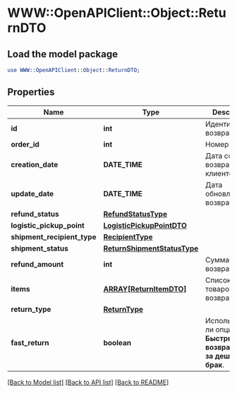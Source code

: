 # WWW::OpenAPIClient::Object::ReturnDTO

## Load the model package
```perl
use WWW::OpenAPIClient::Object::ReturnDTO;
```

## Properties
Name | Type | Description | Notes
------------ | ------------- | ------------- | -------------
**id** | **int** | Идентификатор возврата. | [optional] 
**order_id** | **int** | Номер заказа. | [optional] 
**creation_date** | **DATE_TIME** | Дата создания возврата клиентом. | [optional] 
**update_date** | **DATE_TIME** | Дата обновления возврата. | [optional] 
**refund_status** | [**RefundStatusType**](RefundStatusType.md) |  | [optional] 
**logistic_pickup_point** | [**LogisticPickupPointDTO**](LogisticPickupPointDTO.md) |  | [optional] 
**shipment_recipient_type** | [**RecipientType**](RecipientType.md) |  | [optional] 
**shipment_status** | [**ReturnShipmentStatusType**](ReturnShipmentStatusType.md) |  | [optional] 
**refund_amount** | **int** | Сумма возврата. | [optional] 
**items** | [**ARRAY[ReturnItemDTO]**](ReturnItemDTO.md) | Список товаров в возврате. | 
**return_type** | [**ReturnType**](ReturnType.md) |  | [optional] 
**fast_return** | **boolean** | Используется ли опция **Быстрый возврат денег за дешевый брак**.  | [optional] 

[[Back to Model list]](../README.md#documentation-for-models) [[Back to API list]](../README.md#documentation-for-api-endpoints) [[Back to README]](../README.md)


